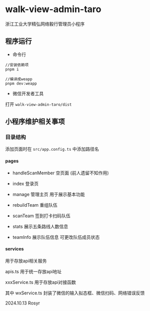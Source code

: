 # walk-view-admin-taro
浙江工业大学精弘网络毅行管理员小程序

## 程序运行

- 命令行

```
//安装依赖项
pnpm i

//编译成weapp
pnpm dev:weapp
```

- 微信开发者工具

打开 `walk-view-admin-taro/dist`

## 小程序维护相关事项

### 目录结构

添加页面时在 `src/app.config.ts` 中添加路径名

#### pages

- handleScanMember 空页面 (前人遗留不知作用)

- index 登录页

- manage 管理主页 用于展示基本功能

- rebuildTeam 重组队伍

- scanTeam 签到打卡扫码队伍

- stats 展示五条路线人数信息

- teamInfo 展示队伍信息 可更改队伍成员状态

#### services

用于存放api相关服务

apis.ts 用于统一存放api地址

xxxService.ts 用于存放api对接函数

其中 wxService.ts 封装了微信的输入拟态框、微信扫码、网络错误反馈

2024.10.13 Rosyr